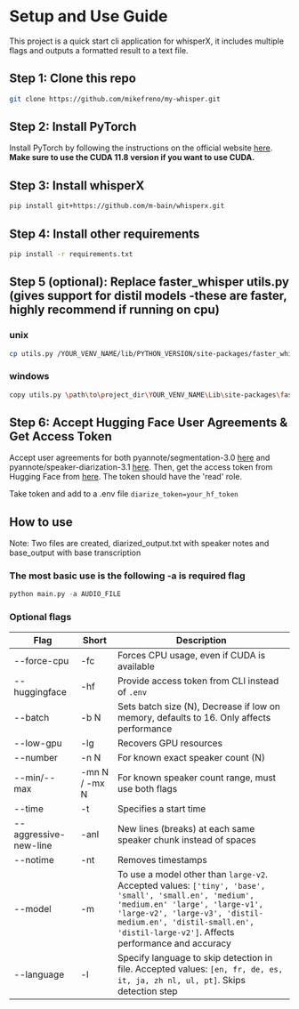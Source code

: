 # Setup and Use Guide

This project is a quick start cli application for whisperX, it includes multiple flags and outputs a formatted result to a text file.

## Step 1: Clone this repo
```bash
git clone https://github.com/mikefreno/my-whisper.git
```

## Step 2: Install PyTorch

Install PyTorch by following the instructions on the official website [here](https://pytorch.org/get-started/locally/). **Make sure to use the CUDA 11.8 version if you want to use CUDA.**

## Step 3: Install whisperX
```bash
pip install git+https://github.com/m-bain/whisperx.git
```

## Step 4: Install other requirements
```bash
pip install -r requirements.txt
```

## Step 5 (optional): Replace faster_whisper utils.py (gives support for distil models -these are faster, highly recommend if running on cpu)
### unix
```bash
cp utils.py /YOUR_VENV_NAME/lib/PYTHON_VERSION/site-packages/faster_whisper/utils.py
```

### windows
```bash
copy utils.py \path\to\project_dir\YOUR_VENV_NAME\Lib\site-packages\faster_whisper\utils.py
```

## Step 6: Accept Hugging Face User Agreements & Get Access Token

Accept user agreements for both pyannote/segmentation-3.0 [here](https://huggingface.co/pyannote/segmentation-3.0) and pyannote/speaker-diarization-3.1 [here](https://huggingface.co/pyannote/speaker-diarization-3.1). Then, get the access token from Hugging Face from [here](https://huggingface.co/settings/tokens). The token should have the 'read' role.

Take token and add to a .env file `diarize_token=your_hf_token`

## How to use

Note: Two files are created, diarized_output.txt with speaker notes and base_output with base transcription

### The most basic use is the following -a is required flag
```python
python main.py -a AUDIO_FILE
```

### Optional flags
| Flag | Short | Description |
| --- | --- | --- |
| --force-cpu | -fc | Forces CPU usage, even if CUDA is available |
| --huggingface | -hf | Provide access token from CLI instead of `.env` |
| --batch | -b N | Sets batch size (N), Decrease if low on memory, defaults to 16. Only affects performance |
| --low-gpu | -lg | Recovers GPU resources |
| --number | -n N | For known exact speaker count (N) |
| --min/--max | -mn N / -mx N | For known speaker count range, must use both flags |
| --time | -t | Specifies a start time |
| --aggressive-new-line | -anl | New lines (breaks) at each same speaker chunk instead of spaces |
| --notime | -nt | Removes timestamps |
| --model | -m | To use a model other than `large-v2`. Accepted values: `['tiny', 'base', 'small', 'small.en', 'medium', 'medium.en' 'large', 'large-v1', 'large-v2', 'large-v3', 'distil-medium.en', 'distil-small.en', 'distil-large-v2']`. Affects performance and accuracy |
| --language | -l | Specify language to skip detection in file. Accepted values: `[en, fr, de, es, it, ja, zh nl, ul, pt]`. Skips detection step |

